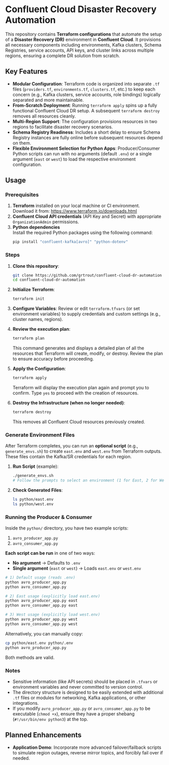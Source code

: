 # Confluent Cloud Disaster Recovery Automation

This repository contains **Terraform configurations** that automate the setup of a **Disaster Recovery (DR)** environment in **Confluent Cloud**. It provisions all necessary components including environments, Kafka clusters, Schema Registries, service accounts, API keys, and cluster links across multiple regions, ensuring a complete DR solution from scratch.

## Key Features

- **Modular Configuration**: Terraform code is organized into separate `.tf` files (`providers.tf`, `environments.tf`, `clusters.tf`, etc.) to keep each concern (e.g., Kafka clusters, service accounts, role bindings) logically separated and more maintainable.
- **From-Scratch Deployment**: Running `terraform apply` spins up a fully functional Confluent Cloud DR setup. A subsequent `terraform destroy` removes all resources cleanly.
- **Multi-Region Support**: The configuration provisions resources in two regions to facilitate disaster recovery scenarios.
- **Schema Registry Readiness**: Includes a short delay to ensure Schema Registry instances are fully online before subsequent resources depend on them.
- **Flexible Environment Selection for Python Apps**: Producer/Consumer Python scripts can run with no arguments (default `.env`) or a single argument (`east` or `west`) to load the respective environment configuration.

## Usage

### Prerequisites

1. **Terraform** installed on your local machine or CI environment.  
   Download it from: https://www.terraform.io/downloads.html  
2. **Confluent Cloud API credentials** (API Key and Secret) with appropriate `OrganizationAdmin` permissions.
3. **Python dependencies**  
   Install the required Python packages using the following command:  
   ```bash
   pip install "confluent-kafka[avro]" "python-dotenv"
   ```

### Steps

1. **Clone this repository**:
   ```bash
   git clone https://github.com/grtrout/confluent-cloud-dr-automation confluent-cloud-dr-automation
   cd confluent-cloud-dr-automation
   ```

2. **Initialize Terraform**:
   ```bash
   terraform init
   ```

3. **Configure Variables**:
   Review or edit `terraform.tfvars` (or set environment variables) to supply credentials and custom settings (e.g., cluster names, regions).

4. **Review the execution plan**:
   ```bash
   terraform plan
   ```
   This command generates and displays a detailed plan of all the resources that Terraform will create, modify, or destroy. Review the plan to ensure accuracy before proceeding.

5. **Apply the Configuration**:
   ```bash
   terraform apply
   ```
   Terraform will display the execution plan again and prompt you to confirm. Type `yes` to proceed with the creation of resources.

6. **Destroy the Infrastructure (when no longer needed)**:
   ```bash
   terraform destroy
   ```
   This removes all Confluent Cloud resources previously created.

### Generate Environment Files

After Terraform completes, you can run an **optional script** (e.g., `generate_envs.sh`) to create `east.env` and `west.env` from Terraform outputs. These files contain the Kafka/SR credentials for each region.

1. **Run Script** (example):
   ```bash
   ./generate_envs.sh
   # Follow the prompts to select an environment (1 for East, 2 for West, or exit)
   ```
2. **Check Generated Files**:
   ```bash
   ls python/east.env
   ls python/west.env
   ```

### Running the Producer & Consumer

Inside the `python/` directory, you have two example scripts:

1. `avro_producer_app.py`  
2. `avro_consumer_app.py`

**Each script can be run** in one of two ways:

- **No argument** → Defaults to `.env`
- **Single argument** (`east` or `west`) → Loads `east.env` or `west.env`

```bash
# 1) Default usage (reads .env)
python avro_producer_app.py
python avro_consumer_app.py

# 2) East usage (explicitly load east.env)
python avro_producer_app.py east
python avro_consumer_app.py east

# 3) West usage (explicitly load west.env)
python avro_producer_app.py west
python avro_consumer_app.py west
```

Alternatively, you can manually copy:
```bash
cp python/east.env python/.env
python avro_producer_app.py
```
Both methods are valid.

### Notes

- Sensitive information (like API secrets) should be placed in `.tfvars` or environment variables and never committed to version control.
- The directory structure is designed to be easily extended with additional `.tf` files or modules for networking, Kafka applications, or other integrations.
- If you modify `avro_producer_app.py` or `avro_consumer_app.py` to be executable (`chmod +x`), ensure they have a proper shebang (`#!/usr/bin/env python3`) at the top.

## Planned Enhancements

- **Application Demo**: Incorporate more advanced failover/failback scripts to simulate region outages, reverse mirror topics, and forcibly fail over if needed.

